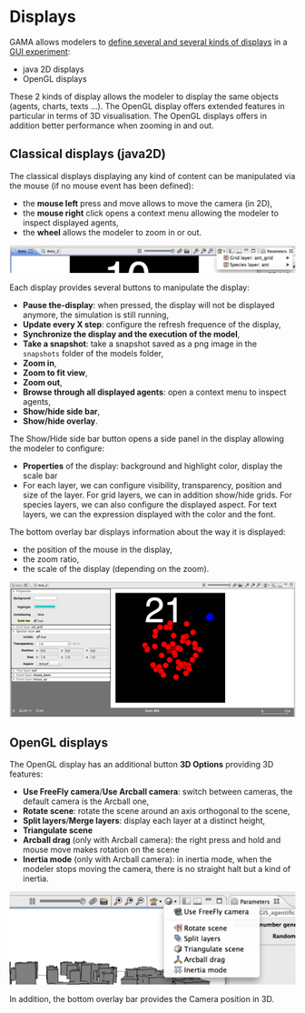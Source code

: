 # Displays



GAMA allows modelers to [define several and several kinds of displays](G__DefiningDisplays) in a [GUI experiment](G__DefiningExperiments):
  * java 2D displays
  * OpenGL displays

These 2 kinds of display allows the modeler to display the same objects (agents, charts, texts ...). The OpenGL display offers extended features in particular in terms of 3D visualisation.
The OpenGL displays offers in addition better performance when zooming in and out.






## Classical displays (java2D)

The classical displays displaying any kind of content can be manipulated via the mouse (if no mouse event has been defined):
  * the **mouse left** press and move allows to move the camera (in 2D),
  * the **mouse right** click opens a context menu allowing the modeler to inspect displayed agents,
  * the **wheel** allows the modeler to zoom in or out.


<img src='images/experiments/display-java2D.png' />


Each display provides several buttons to manipulate the display:
  * **Pause the-display**: when pressed, the display will not be displayed anymore, the simulation is still running,
  * **Update every X step**: configure the refresh frequence of the display,
  * **Synchronize the display and the execution of the model**,
  * **Take a snapshot**: take a snapshot saved as a png image in the `snapshots` folder of the models folder,
  * **Zoom in**,
  * **Zoom to fit view**,
  * **Zoom out**,
  * **Browse through all displayed agents**: open a context menu to inspect agents,
  * **Show/hide side bar**,
  * **Show/hide overlay**.

The Show/Hide side bar button opens a side panel in the display allowing the modeler to configure:
  * **Properties** of the display: background and highlight color, display the scale bar
  * For each layer, we can configure visibility, transparency, position and size of the layer. For grid layers, we can in addition show/hide grids. For species layers, we can also configure the displayed aspect. For text layers, we can the expression displayed with the color and the font.

The bottom overlay bar displays information about the way it is displayed:
  * the position of the mouse in the display,
  * the zoom ratio,
  * the scale of the display (depending on the zoom).


<img src='images/experiments/display-sidebar-overlay.png' />






## OpenGL displays

The OpenGL display has an additional button **3D Options** providing 3D features:
  * **Use FreeFly camera**/**Use Arcball camera**: switch between cameras, the default camera is the Arcball one,
  * **Rotate scene**: rotate the scene around an axis orthogonal to the scene,
  * **Split layers**/**Merge layers**: display each layer at a distinct height,
  * **Triangulate scene**
  * **Arcball drag** (only with Arcball camera): the right press and hold and mouse move makes rotation on the scene
  * **Inertia mode** (only with Arcball camera): in inertia mode, when the modeler stops moving the camera, there is no straight halt but a kind of inertia.


<img src='images/experiments/display-OpenGL.png' />


In addition, the bottom overlay bar provides the Camera position in 3D.